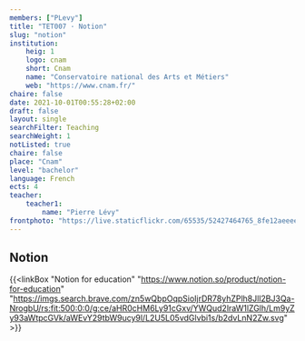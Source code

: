 ```yaml
---
members: ["PLevy"]
title: "TET007 · Notion"
slug: "notion"
institution:
    heig: 1
    logo: cnam
    short: Cnam
    name: "Conservatoire national des Arts et Métiers"
    web: "https://www.cnam.fr/"
chaire: false
date: 2021-10-01T00:55:28+02:00
draft: false
layout: single
searchFilter: Teaching
searchWeight: 1
notListed: true
chaire: false
place: "Cnam"
level: "bachelor"
language: French
ects: 4
teacher:
    teacher1:
        name: "Pierre Lévy"
frontphoto: "https://live.staticflickr.com/65535/52427464765_8fe12aeeee_h.jpg"
---
```


## Notion
{{<linkBox "Notion for education" "https://www.notion.so/product/notion-for-education" "https://imgs.search.brave.com/zn5wQbpOqpSioIjrDR78yhZPlh8Jll2BJ3Qa-NrogbU/rs:fit:500:0:0/g:ce/aHR0cHM6Ly91cGxv/YWQud2lraW1lZGlh/Lm9yZy93aWtpcGVk/aWEvY29tbW9ucy9l/L2U5L05vdGlvbi1s/b2dvLnN2Zw.svg" >}}